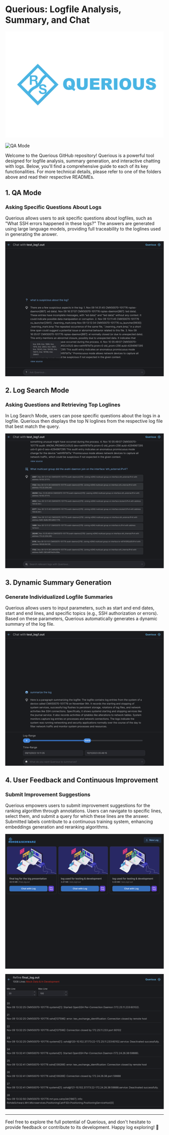 # Querious: Logfile Analysis, Summary, and Chat


![QA Mode](images/logo.png)

![QA Mode](images/welcome.png)


Welcome to the Querious GitHub repository! Querious is a powerful tool designed for logfile analysis, summary generation, and interactive chatting with logs. Below, you'll find a comprehensive guide to each of its key functionalities. For more technical details, please refer to one of the folders above and read their respective READMEs.



## 1. QA Mode
### Asking Specific Questions About Logs
Querious allows users to ask specific questions about logfiles, such as "What SSH errors happened in these logs?" The answers are generated using large language models, providing full traceability to the loglines used in generating the answer.

![QA Mode](images/qa.png)

## 2. Log Search Mode
### Asking Questions and Retrieving Top Loglines
In Log Search Mode, users can pose specific questions about the logs in a logfile. Querious then displays the top N loglines from the respective log file that best match the query.

![Log Search Mode](images/search.png)

## 3. Dynamic Summary Generation
### Generate Individualized Logfile Summaries
Querious allows users to input parameters, such as start and end dates, start and end lines, and specific topics (e.g., SSH authorization or errors). Based on these parameters, Querious automatically generates a dynamic summary of the log file.

![Dynamic Summary](images/summary.png)

## 4. User Feedback and Continuous Improvement
### Submit Improvement Suggestions
Querious empowers users to submit improvement suggestions for the ranking algorithm through annotations. Users can navigate to specific lines, select them, and submit a query for which these lines are the answer. Submitted labels contribute to a continuous training system, enhancing embeddings generation and reranking algorithms.

![User Feedback](images/anno_1.png)

![User Feedback](images/anno_2.png)

---

Feel free to explore the full potential of Querious, and don't hesitate to provide feedback or contribute to its development. Happy log exploring! 🚀
